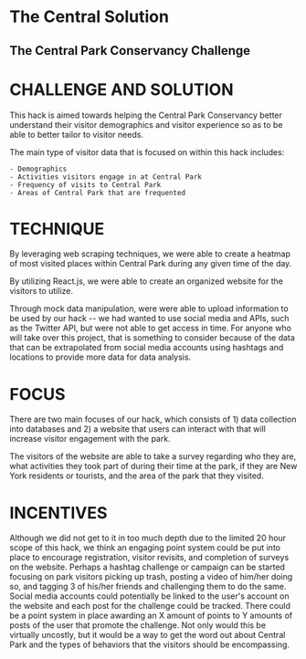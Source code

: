 # The Central Solution
## The Central Park Conservancy Challenge

# CHALLENGE AND SOLUTION

This hack is aimed towards helping the Central Park Conservancy better understand their visitor demographics and visitor experience so as to be able to better tailor to visitor needs.

The main type of visitor data that is focused on within this hack includes:

    - Demographics
    - Activities visitors engage in at Central Park
    - Frequency of visits to Central Park
    - Areas of Central Park that are frequented

# TECHNIQUE

By leveraging web scraping techniques, we were able to create a heatmap of most visited places within Central Park during any given time of the day. 

By utilizing React.js, we were able to create an organized website for the visitors to utilize. 

Through mock data manipulation, were were able to upload information to be used by our hack -- we had wanted to use social media and APIs, such as the Twitter API, but were not able to get access in time. For anyone who will take over this project, that is something to consider because of the data that can be extrapolated from social media accounts using hashtags and locations to provide more data for data analysis.

# FOCUS

There are two main focuses of our hack, which consists of 1) data collection into databases and 2) a website that users can interact with that will increase visitor engagement with the park.

The visitors of the website are able to take a survey regarding who they are, what activities they took part of during their time at the park, if they are New York residents or tourists, and the area of the park that they visited. 

# INCENTIVES

Although we did not get to it in too much depth due to the limited 20 hour scope of this hack, we think an engaging point system could be put into place to encourage registration, visitor revisits, and completion of surveys on the website. Perhaps a hashtag challenge or campaign can be started focusing on park visitors picking up trash, posting a video of him/her doing so, and tagging 3 of his/her friends and challenging them to do the same. Social media accounts could potentially be linked to the user's account on the website and each post for the challenge could be tracked. There could be a point system in place awarding an X amount of points to Y amounts of posts of the user that promote the challenge. Not only would this be virtually uncostly, but it would be a way to get the word out about Central Park and the types of behaviors that the visitors should be encompassing. 


